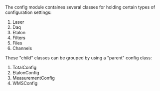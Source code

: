 The config module containes several classes for holding certain types of configuration settings:

1. Laser
2. Daq
3. Etalon
4. Filters
5. Files
6. Channels

These "child" classes can be grouped by using a "parent" config class:

1. TotalConfig
2. EtalonConfig
3. MeasurementConfig
4. WMSConfig 